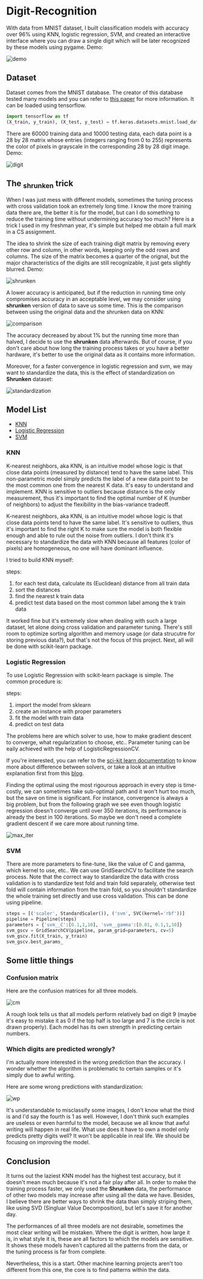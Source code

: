 # Digit-Recognition
With data from MNIST dataset, I built classification models with accuracy over 96% using KNN, logistic regression, SVM, and created an interactive interface where you can draw a single digit which will be later recognized by these models using pygame. Demo:


![demo](./img/demo.gif)



## Dataset
Dataset comes from the MNIST database. The creator of this database tested many models and you can refer to [this paper](http://yann.lecun.com/exdb/mnist/) for more information. It can be loaded using tensorflow.

```python
import tensorflow as tf
(X_train, y_train), (X_test, y_test) = tf.keras.datasets.mnist.load_data()
```

There are 60000 training data and 10000 testing data, each data point is a 28 by 28 matrix whose entries (integers ranging from 0 to 255) represents the color of pixels in grayscale in the corresponding 28 by 28 digit image. Demo:

![digit](./img/digits.png)

## The <sub>shrunken</sub> trick
When I was just mess with different models, sometimes the tuning process with cross validation took an extremely long time. I know the more training data there are, the better it is for the model, but can I do something to reduce the training time without undermining accuracy too much? Here is a trick I used in my freshman year, it's simple but helped me obtain a full mark in a CS assignment. 

The idea to shrink the size of each training digit matrix by removing every other row and column, in other words, keeping only the odd rows and columns. The size of the matrix becomes a quarter of the orignal, but the major characteristics of the digits are still recognizable, it just gets slightly blurred. Demo:

![shrunken](./img/shrunken_digits.png)

A lower accuracy is anticipated, but if the reduction in running time only compromises accuracy in an acceptable level, we may consider using __shrunken__ version of data to save us some time. This is the comparison between using the original data and the shrunken data on KNN:

![comparison](./img/comparison.png)

The accuracy decreased by about 1% but the running time more than halved, I decide to use the __shrunken__ data afterwards. But of course, if you don't care about how long the training process takes or you have a better hardware, it's better to use the original data as it contains more information.

Moreover, for a faster convergence in logistic regression and svm, we may want to standardize the data, this is the effect of standardization on __Shrunken__ dataset:

![standardization](./img/standardized_digits.png)

## Model List
- [KNN](#knn)
- [Logistic Regression](#logistic-regression)
- [SVM](#svm)

### KNN
K-nearest neighbors, aka KNN, is an intuitive model whose logic is that close data points (measured by distance) tend to have the same label. This non-parametric model simply predicts the label of a new data point to be the most common one from the nearest K data. It's easy to understand and implement. KNN is sensitive to outliers because distance is the only measurement, thus it's important to find the optimal number of K (number of neighbors) to adjust the flexibility in the bias-variance tradeoff. 

K-nearest neighbors, aka KNN, is an intuitive model whose logic is that close data points tend to have the same label. It's sensitive to outliers, thus it's important to find the right K to make sure the model is both flexible enough and able to rule out the noise from outliers. I don't think it's necessary to standardize the data with KNN because all features (color of pixels) are homogeneous, no one will have dominant influence.

I tried to build KNN myself:

steps:

1. for each test data, calculate its (Euclidean) distance from all train data
2. sort the distances
3. find the nearest k train data 
4. predict test data based on the most common label among the k train data

It worked fine but it's extremely slow when dealing with such a large dataset, let alone doing cross validation and parameter tuning. There's still room to optimize sorting algorithm and memory usage (or data strucutre for storing previous data?), but that's not the focus of this project. Next, all will be done with scikit-learn package.

### Logistic Regression

To use Logistic Regression with scikit-learn package is simple. The common procedure is:

steps:

1. import the model from sklearn
2. create an instance with proper parameters
3. fit the model with train data
4. predict on test data

The problems here are which solver to use, how to make gradient descent to converge, what regularization to choose, etc.. Parameter tuning can be eaily achieved with the help of LogisticRegressionCV. 

If you're interested, you can refer to the [sci-kit learn documentation](https://scikit-learn.org/stable/modules/generated/sklearn.linear_model.LogisticRegression.html) to know more about difference between solvers, or take a look at an intuitive explanation first from this [blog](https://medium.com/distributed-computing-with-ray/how-to-speed-up-scikit-learn-model-training-aaf17e2d1e1).

Finding the optimal using the most rigourous approach in every step is time-costly, we can sometimes take sub-optimal path and it won't hurt too much, but the save on time is significant. For instance, convergence is always a big problem, but from the following graph we see even though logistic regression doesn't converge until over 350 iterations, its performance is already the best in 100 iterations. So maybe we don't need a complete gradient descent if we care more about running time.

![max_iter](./img/max_iter.png)

### SVM

There are more parameters to fine-tune, like the value of C and gamma, which kernel to use, etc.. We can use GridSearchCV to facilitate the search process. Note that the correct way to standardize the data with cross validation is to standardize test fold and train fold separately, otherwise test fold will contain information from the train fold, so you shouldn't standardize the whole training set directly and use cross validation. This can be done using pipeline.

```python
steps = [('scaler', StandardScaler()), ('svm', SVC(kernel='rbf'))]
pipeline = Pipeline(steps)
parameters = {'svm__C':[0.1,1,10], 'svm__gamma':[0.01, 0.1,1,10]}
svm_gscv = GridSearchCV(pipeline, param_grid=parameters, cv=5)
svm_gscv.fit(X_train, y_train)
svm_gscv.best_params_
```

## Some little things

### Confusion matrix

Here are the confusion matrices for all three models. 

![cm](./img/cm.png)

A rough look tells us that all models perform relatively bad on digit 9 (maybe it's easy to mistake it as 0 if the top half is too large and 7 is the circle is not drawn properly). Each model has its own strength in predicting certain numbers.

### Which digits are predicted wrongly?

I'm actually more interested in the wrong prediction than the accuracy. I wonder whether the algorithm is problematic to certain samples or it's simply due to awful writing. 

Here are some wrong predictions with standardization:

![wp](./img/wrong_predictions.png)

It's understandable to misclassify some images, I don't know what the third is and I'd say the fourth is 1 as well. However, I don't think such examples are useless or even harmful to the model, because we all know that awful writing will happen in real life. What use does it have to own a model only predicts pretty digits well? It won't be applicable in real life. We should be focusing on improving the model.

## Conclusion

It turns out the laziest KNN model has the highest test accuracy, but it doesn't mean much because it's not a fair play after all. In order to make the training process faster, we only used the __Shrunken__ data, the performance of other two models may increase after using all the data we have. Besides, I believe there are better ways to shrink the data than simply striping them, like using SVD (Singluar Value Decomposition), but let's save it for another day. 

The performances of all three models are not desirable, sometimes the most clear writing will be mistaken. Where the digit is written, how large it is, in what style it is, these are all factors to which the models are sensitive. It shows these models haven't captured all the patterns from the data, or the tuning process is far from complete. 

Nevertheless, this is a start. Other machine learning projects aren't too different from this one, the core is to find patterns within the data.
